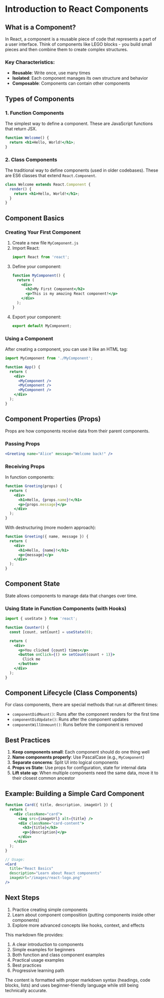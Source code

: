 # Introduction to React Components

## What is a Component?

In React, a component is a reusable piece of code that represents a part of a user interface. Think of components like LEGO blocks - you build small pieces and then combine them to create complex structures.

### Key Characteristics:
- **Reusable**: Write once, use many times
- **Isolated**: Each component manages its own structure and behavior
- **Composable**: Components can contain other components

## Types of Components

### 1. Function Components
The simplest way to define a component. These are JavaScript functions that return JSX.

```jsx
function Welcome() {
  return <h1>Hello, World!</h1>;
}
```

### 2. Class Components
The traditional way to define components (used in older codebases). These are ES6 classes that extend `React.Component`.

```jsx
class Welcome extends React.Component {
  render() {
    return <h1>Hello, World!</h1>;
  }
}
```

## Component Basics

### Creating Your First Component
1. Create a new file `MyComponent.js`
2. Import React:
   ```jsx
   import React from 'react';
   ```
3. Define your component:
   ```jsx
   function MyComponent() {
     return (
       <div>
         <h2>My First Component</h2>
         <p>This is my amazing React component!</p>
       </div>
     );
   }
   ```
4. Export your component:
   ```jsx
   export default MyComponent;
   ```

### Using a Component
After creating a component, you can use it like an HTML tag:

```jsx
import MyComponent from './MyComponent';

function App() {
  return (
    <div>
      <MyComponent />
      <MyComponent />
      <MyComponent />
    </div>
  );
}
```

## Component Properties (Props)

Props are how components receive data from their parent components.

### Passing Props
```jsx
<Greeting name="Alice" message="Welcome back!" />
```

### Receiving Props
In function components:
```jsx
function Greeting(props) {
  return (
    <div>
      <h1>Hello, {props.name}!</h1>
      <p>{props.message}</p>
    </div>
  );
}
```

With destructuring (more modern approach):
```jsx
function Greeting({ name, message }) {
  return (
    <div>
      <h1>Hello, {name}!</h1>
      <p>{message}</p>
    </div>
  );
}
```

## Component State

State allows components to manage data that changes over time.

### Using State in Function Components (with Hooks)
```jsx
import { useState } from 'react';

function Counter() {
  const [count, setCount] = useState(0);

  return (
    <div>
      <p>You clicked {count} times</p>
      <button onClick={() => setCount(count + 1)}>
        Click me
      </button>
    </div>
  );
}
```

## Component Lifecycle (Class Components)

For class components, there are special methods that run at different times:

- `componentDidMount()`: Runs after the component renders for the first time
- `componentDidUpdate()`: Runs after the component updates
- `componentWillUnmount()`: Runs before the component is removed

## Best Practices

1. **Keep components small**: Each component should do one thing well
2. **Name components properly**: Use PascalCase (e.g., `MyComponent`)
3. **Separate concerns**: Split UI into logical components
4. **Props vs State**: Use props for configuration, state for internal data
5. **Lift state up**: When multiple components need the same data, move it to their closest common ancestor

## Example: Building a Simple Card Component

```jsx
function Card({ title, description, imageUrl }) {
  return (
    <div className="card">
      <img src={imageUrl} alt={title} />
      <div className="card-content">
        <h3>{title}</h3>
        <p>{description}</p>
      </div>
    </div>
  );
}

// Usage:
<Card 
  title="React Basics" 
  description="Learn about React components"
  imageUrl="/images/react-logo.png"
/>
```

## Next Steps

1. Practice creating simple components
2. Learn about component composition (putting components inside other components)
3. Explore more advanced concepts like hooks, context, and effects


This markdown file provides:
1. A clear introduction to components
2. Simple examples for beginners
3. Both function and class component examples
4. Practical usage examples
5. Best practices
6. Progressive learning path

The content is formatted with proper markdown syntax (headings, code blocks, lists) and uses beginner-friendly language while still being technically accurate.
